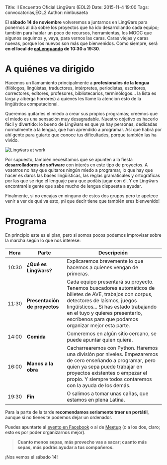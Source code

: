 Title: II Encuentro Oficial Lingẅars (EOL2)
Date: 2015-11-4 19:00
Tags: convocatorias,EOL2
Author: nimbusaeta

El __sábado 14 de noviembre__ volveremos a juntarnos en Lingẅars para ponernos al día sobre los proyectos que ha ido desarrollando cada equipo; también para hablar un poco de recursos, herramientas, los MOOC que algunos seguimos y, vaya, para vernos las caras. Caras viejas y caras nuevas, porque los nuevos son más que bienvenidos. Como siempre, será __en el local de [coLenguando](http://encomienda.colenguando.com) de 10:30 a 19:30__.

# A quiénes va dirigido

Hacemos un llamamiento principalmente a __profesionales de la lengua__ (filólogos, lingüistas, traductores, intérpretes, periodistas, escritores, correctores, editores, profesores, bibliotecarios, terminólogos... la lista es larga y alberga horrores) a quienes les llame la atención esto de la lingüística computacional.

Queremos quitarles el miedo a crear sus propios programas; creemos que el miedo es una sensación muy desagradable. Nuestro objetivo es hacerlo fácil y divertido: lo bueno de Lingẅars es que ya hay personas, dedicadas normalmente a la lengua, que han aprendido a programar. Así que habrá por ahí gente para guiarte que conoce tus dificultades, porque también las ha vivido.

![Lingẅars at work]({filename}/images/lw-041.jpg)

Por supuesto, también necesitamos que se apunten a la fiesta __desarrolladores de software__ con interés en este tipo de proyectos. A vosotros no hay que quitaros ningún miedo a programar, lo que hay que hacer es daros las bases lingüísticas, las reglas gramaticales y ortográficas por las que se rige el lenguaje para que podáis jugar con él. Y en Lingẅars encontraréis gente que sabe mucho de lengua dispuesta a ayudar.

Finalmente, si no encajas en ninguno de estos dos grupos pero te apetece venir a ver de qué va esto, ¡ni que decir tiene que también eres bienvenido!

# Programa

En principio este es el plan, pero si somos pocos podemos improvisar sobre la marcha según lo que nos interese:

Hora | Parte | Descripción
----- | ----- | -----
10:30 | __¿Qué es Lingẅars?__ | Explicaremos brevemente lo que hacemos a quienes vengan de primeras.
11:30 | __Presentación de proyectos__ | Cada equipo presentará su proyecto. Tenemos buscadores automáticos de billetes de AVE, trabajos con corpus, detectores de laísmos, juegos lingüísticos... Si has estado trabajando en el tuyo y quieres presentarlo, escríbenos para que podamos organizar mejor esta parte.
14:00 | __Comida__ | Comeremos en algún sitio cercano, se puede apuntar quien quiera.
16:00 | __Manos a la obra__ | Cacharrearemos con Python. Haremos una división por niveles. Empezaremos de cero enseñando a programar, pero quien ya sepa puede trabajar en proyectos existentes o empezar el propio. Y siempre todos contaremos con la ayuda de los demás.
19:30 | __Fin__ | O salimos a tomar unas cañas, que estamos en plena Latina.

Para la parte de la tarde __recomendamos seriamente traer un portátil__, aunque si no tienes te podemos dejar un ordenador.

Puedes apuntarte al [evento en Facebook](https://www.facebook.com/events/1516190682029552/) o al de [Meetup](http://www.meetup.com/es/Lenguando/events/226497124/) (o a los dos, claro; esto es por poder organizarnos mejor).

> __Cuanto menos sepas, más provecho vas a sacar; cuanto más sepas, más podrás ayudar a tus compañeros.__

¡Nos vemos el sábado 14!
